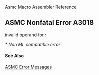 Asmc Macro Assembler Reference

## ASMC Nonfatal Error A3018

invalid operand for <id>: <operand>

_* Non ML compatible error_

#### See Also

[ASMC Error Messages](readme.md)